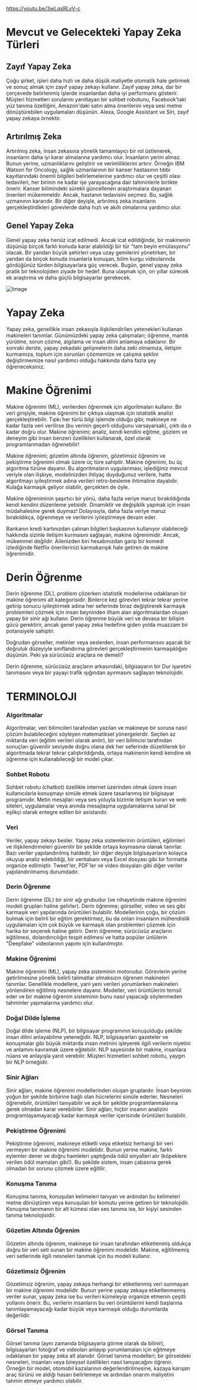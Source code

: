 https://youtu.be/3wLqsRLvV-c

# Mevcut ve Gelecekteki Yapay Zeka Türleri
## Zayıf Yapay Zeka
Çoğu şirket, işleri daha hızlı ve daha düşük maliyetle otomatik hale getirmek ve sonuç almak için zayıf yapay zekayı kullanır. Zayıf yapay zeka, dar bir çerçevede belirlenmiş işlerde insanlardan daha iyi performans gösterir. Müşteri hizmetleri sorularını yanıtlayan bir sohbet robotunu, Facebook'taki yüz tanıma özelliğini, Amazon'daki satın alma önerilerini veya sesi metne dönüştürebilen uygulamaları düşünün. Alexa, Google Assistant ve Siri, zayıf yapay zekaya örnektir.
## Artırılmış Zeka
Artırılmış zeka, insan zekasına yönelik tamamlayıcı bir rol üstlenerek, insanların daha iyi karar almalarına yardımcı olur. İnsanların yerini almaz. Bunun yerine, uzmanlıklarını geliştirir ve verimliliklerini artırır. Örneğin IBM Watson for Oncology, sağlık uzmanlarının bir kanser hastasının tıbbi kayıtlarındaki önemli bilgileri belirlemelerine yardımcı olur ve çeşitli olası tedavileri, her birinin ne kadar işe yarayacağına dair tahminlerle birlikte önerir. Kanser bilimindeki sürekli güncellenen araştırmalara dayanan önerileri mükemmeldir. Ancak, hastanın tedavisini seçmez. Bu, sağlık uzmanının kararıdır. Bir diğer deyişle, artırılmış zeka insanların gerçekleştirdikleri görevlerde daha hızlı ve akıllı olmalarına yardımcı olur.
## Genel Yapay Zeka
Genel yapay zeka henüz icat edilmedi. Ancak icat edildiğinde, bir makinenin düşünüp birçok farklı konuda karar alabildiği bir tür "tam beyin emülasyonu" olacak. Bir yandan büyük şehirleri veya uzay gemilerini yönetirken, bir yandan da birçok konuda insanlarla konuşan, bilim kurgu videolarında gördüğünüz türden bilgisayarlara güç verecek. Bugün, genel yapay zeka pratik bir teknolojiden ziyade bir hedef. Buna ulaşmak için, on yıllar sürecek ek araştırma ve daha güçlü bilgisayarlar gerekecek.

![Image](https://bundles.yourlearning.ibm.com/skills/learn/assets/ZKVGDMNZKDRQ7DKJ/ai_AI_ML_DL_Diagram_TK.png)

# Yapay Zeka
Yapay zeka, genellikle insan zekasıyla ilişkilendirilen yetenekleri kullanan makineleri tanımlar. Günümüzdeki yapay zeka çalışmaları; öğrenme, mantık yürütme, sorun çözme, algılama ve insan dilini anlamaya odaklanır. Bir sonraki derste, yapay zekadaki gelişmelerin daha zeki olmamıza, iletişim kurmamıza, toplum için sorunları çözmemize ve çalışma şeklini değiştirmemize nasıl yardımcı olduğu hakkında daha fazla şey öğreneceksiniz.
# Makine Öğrenimi
Makine öğrenimi (ML), verilerden öğrenmek için algoritmaları kullanır. Bir veri girişiyle, makine öğrenimi bir çıktıya ulaşmak için istatistik analizi gerçekleştirebilir. Tıpkı her türlü bilgi işlemde olduğu gibi; makineye ne kadar fazla veri verilirse (bu verinin geçerli olduğunu varsayarsak), çıktı da o kadar doğru olur. Makine öğrenimi; analiz, kendi kendini eğitme, gözlem ve deneyim gibi insan benzeri özellikleri kullanarak, özel olarak programlanmadan öğrenebilir!

Makine öğrenimi; gözetim altında öğrenim, gözetimsiz öğrenim ve pekiştirme öğrenimi olmak üzere üç türe sahiptir. Makine öğrenimi, bu üç algoritma türüne dayanır. Bu algoritmaların uygulanması; işlediğiniz mevcut veriyle olan ilişkiye, modelinizden ihtiyaç duyduğunuz verilere, hatta algoritmayı iyileştirmek adına verileri retro-besleme ihtimaline dayalıdır. Kulağa karmaşık geliyor olabilir, gerçekten de öyle.

Makine öğreniminin şaşırtıcı bir yönü, daha fazla veriye maruz bırakıldığında kendi kendini düzenleme yetisidir. Dinamiktir ve değişiklik yapmak için insan müdahalesine gerek duymaz! Dolayısıyla, daha fazla veriye maruz bırakıldıkça, öğrenmeye ve verilerini iyileştirmeye devam eder.

Bankanın kredi kartınızdan çalınan bilgileri başkasının kullanıyor olabileceği hakkında sizinle iletişim kurmasını sağlayan, makine öğrenimidir. Ancak, mükemmel değildir. Ailenizden biri hesabınızdan garip bir komedi izlediğinde Netflix önerilerinizi karmakarışık hale getiren de makine öğrenimidir.
# Derin Öğrenme
Derin öğrenme (DL), problem çözerken istatistik modellerine odaklanan bir makine öğrenimi alt kategorisidir. Binlerce kez görevleri tekrar tekrar yerine getirip sonucu iyileştirmek adına her seferinde biraz değiştirerek karmaşık problemleri çözmek için insan beyninden ilham alan algoritmalardan oluşan yapay bir sinir ağı kullanır. Derin öğrenme büyük veri ve devasa bir bilişim gücü gerektirir, ancak genel yapay zeka hedefine giden yolda muazzam bir potansiyele sahiptir.

Doğrudan görseller, metinler veya seslerden, insan performansını aşacak bir doğruluk düzeyiyle sınıflandırma görevleri gerçekleştirmenin karmaşıklığını düşünün. Peki ya sürücüsüz araçlara ne demeli?

Derin öğrenme, sürücüsüz araçların arkasındaki, bilgisayarın bir Dur işaretini tanımasını veya bir yayayı trafik ışığından ayırmasını sağlayan teknolojidir.


# TERMINOLOJI

### Algoritmalar
Algoritmalar,  veri bilimcileri tarafından yazılan ve makineye bir soruna nasıl çözüm bulabileceğini söyleyen matematiksel yönergelerdir. Seçilen az miktarda veri (eğitim verileri olarak anılır), bir veri bilimcisi tarafından sonuçları güvenilir seviyede doğru olana dek her seferinde düzeltilerek bir algoritmada tekrar tekrar çalıştırıldığında, ortaya makinenin kendi kendine ek öğrenme için kullanabileceği bir model çıkar.
### Sohbet Robotu
Sohbet robotu (chatbot) özellikle internet üzerinden olmak üzere insan kullanıcılarla konuşmayı simüle etmek üzere tasarlanmış bir bilgisayar programıdır. Metin mesajları veya ses yoluyla bizimle iletişim kuran ve web siteleri, uygulamalar veya anında mesajlaşma uygulamalarına sanal bir eşlikçi olarak entegre edilen bir asistandır.
### Veri
Veriler, yapay zekayı besler. Yapay zeka sistemlerinin örüntüleri, eğilimleri ve ilişkilendirmeleri güvenilir bir şekilde ortaya koymasına olanak tanırlar. Bazı veriler yapılandırılmış haldedir, bir diğer deyişle bilgisayarların kolayca okuyup analiz edebildiği, bir veritabanı veya Excel dosyası gibi bir formatta organize edilmiştir. Tweet'ler, PDF'ler ve video dosyaları gibi diğer veriler yapılandırılmamış durumdadır.
### Derin Öğrenme
Derin öğrenme (DL) bir sinir ağı grubudur (ve nihayetinde makine öğrenimi modeli grupları haline gelirler). Derin öğrenme; görseller, video ve ses gibi karmaşık veri yapılarında örüntüleri bulabilir. Modellerinin çoğu, bir çözüm bulmak için belirli bir eğitim gerektirmez, bu da onları insanların mühendislik uygulamaları için çok büyük ve karmaşık olan problemleri çözmek için harika bir seçenek haline getirir. Derin öğrenme; sürücüsüz araçların eğitilmesi, dolandırıcılığın tespit edilmesi ve hatta popüler ünlülerin "Deepfake" videolarının yapımı için kullanılmıştır.
### Makine Öğrenimi
Makine öğrenimi (ML), yapay zeka sisteminin motorudur. Görevlerin yerine getirilmesine yönelik belirli talimatlar olmaksızın öğrenen makineleri tanımlar. Genellikle modellere, yani yeni verileri yorumlarken makineleri yönlendiren eğitilmiş nesnelere dayanır. Modeller, veri örüntülerini temsil eder ve bir makine öğrenim sisteminin bunu nasıl yapacağı söylenmeden tahminler yapmalarına yardımcı olur.
### Doğal Dilde İşleme
Doğal dilde işleme (NLP), bir bilgisayar programının konuşulduğu şekilde insan dilini anlayabilme yeteneğidir. NLP, bilgisayarları gazeteler ve konuşmalar gibi büyük miktarda insan metnini işleyerek ilgili verilerin niyetini ve anlamını kavramak üzere eğitebilir. NLP sayesinde bir makine, insanlara nüans ve anlayışla yanıt verebilir. Müşteri hizmetleri sohbet robotu, yaygın bir NLP örneğidir.
### Sinir Ağları
Sinir ağları, makine öğrenimi modellerinden oluşan gruplardır. İnsan beyninin yoğun bir şekilde birbirine bağlı olan hücrelerini simüle ederler. Nesneleri öğrenebilir, örüntüleri tanıyabilir ve açık bir şekilde programlanmalarına gerek olmadan karar verebilirler. Sinir ağları, hiçbir insanın analizini programlayamayacağı kadar karmaşık veriler içerisinde örüntüleri bulabilir.
### Pekiştirme Öğrenimi
Pekiştirme öğrenimi,  makineye etiketli veya etiketsiz herhangi bir veri vermeyen bir makine öğrenimi modelidir. Bunun yerine makine, farklı eylemler dener ve doğru hamleleri yaptığında ödül sinyalleri alır (köpeklere verilen ödül mamaları gibi!). Bu şekilde sistem, insan çabasına gerek olmadan bir sorunu çözmek üzere eğitilir.
### Konuşma Tanıma
Konuşma tanıma, konuşulan kelimeleri tanıyan ve ardından bu kelimeleri metne dönüştüren veya konuşulan bir komutu yerine getiren bir teknolojidir. Konuşma tanımanın bir alt kümesi olan ses tanıma ise, bir kişiyi sesinden tanıma teknolojisidir.
### Gözetim Altında Öğrenim
Gözetim altında öğrenim, makineye bir insan tarafından etiketlenmiş oldukça doğru bir veri seti sunan bir makine öğrenimi modelidir. Makine, eğitilmemiş veri setlerinde ilgili nesneleri tanımak için bu modeli kullanır.
### Gözetimsiz Öğrenim
Gözetimsiz öğrenim, yapay zekaya herhangi bir etiketlenmiş veri sunmayan bir makine öğrenimi modelidir. Bunun yerine yapay zekaya etiketlenmemiş veriler sunar, yapay zeka ise bu verileri kümeleyip organize etmenin çeşitli yollarını önerir. Bu, verilerin insanların bu veri örüntülerini kendi başlarına tanımlayamayacağı kadar büyük veya karmaşık olduğu durumlarda değerlidir.
### Görsel Tanıma
Görsel tanıma (aynı zamanda bilgisayarla görme olarak da bilinir), bilgisayarları fotoğraf ve videoları anlayıp yorumlamaları için eğitmeye odaklanan bir yapay zeka alt alanıdır. Görsel tanıma modelleri; bir görseldeki nesneleri, insanları veya bireysel özellikleri nasıl tanıyacağını öğrenir. Örneğin bir model, otomobil kazalarının değerlendirilmesine, kazaya karışan araç türünü ve aldığı hasarı belirlemeye ve ardından onarım maliyetini tahmin etmeye yardımcı olabilir.
